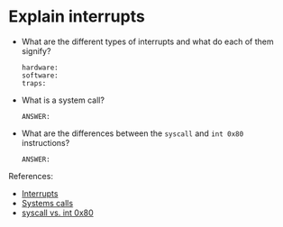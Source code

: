 # Explain interrupts

- What are the different types of interrupts and what do each of them signify?

    ```text
    hardware:
    software:
    traps:
    ```

- What is a system call?

    ```text
    ANSWER:
    ```

- What are the differences between the `syscall` and `int 0x80` instructions?

    ```text
    ANSWER:
    ```


References:

- [Interrupts](http://faculty.salina.k-state.edu/tim/ossg/Introduction/OSworking.html)
- [Systems calls](http://faculty.salina.k-state.edu/tim/ossg/Introduction/sys_calls.html#system-calls)
- [syscall vs. int 0x80](https://stackoverflow.com/questions/12806584/what-is-better-int-0x80-or-syscall)
